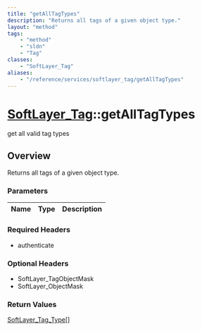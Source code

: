 ```yaml
---
title: "getAllTagTypes"
description: "Returns all tags of a given object type."
layout: "method"
tags:
    - "method"
    - "sldn"
    - "Tag"
classes:
    - "SoftLayer_Tag"
aliases:
    - "/reference/services/softlayer_tag/getAllTagTypes"
---
```

# [SoftLayer_Tag](/reference/services/SoftLayer_Tag)::getAllTagTypes

get all valid tag types


## Overview 
Returns all tags of a given object type. 

### Parameters 
|Name | Type | Description |
| --- | --- | --- |


### Required Headers
* authenticate

### Optional Headers
* SoftLayer_TagObjectMask
* SoftLayer_ObjectMask

### Return Values
<a href='/reference/datatypes/SoftLayer_Tag_Type'>SoftLayer_Tag_Type[] </a>


